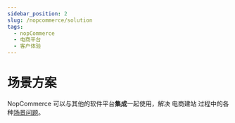 ```yaml
---
sidebar_position: 2
slug: /nopcommerce/solution
tags:
  - nopCommerce
  - 电商平台
  - 客户体验
---
```


# 场景方案

NopCommerce 可以与其他的软件平台**集成**一起使用，解决 电商建站 过程中的各种[场景问题](#)。


